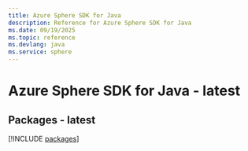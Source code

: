 ```yaml
---
title: Azure Sphere SDK for Java
description: Reference for Azure Sphere SDK for Java
ms.date: 09/19/2025
ms.topic: reference
ms.devlang: java
ms.service: sphere
---
```

# Azure Sphere SDK for Java - latest
## Packages - latest
[!INCLUDE [packages](sphere-index.md)]